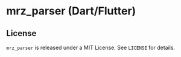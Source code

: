 # mrz_parser (Dart/Flutter) 

## License
`mrz_parser` is released under a MIT License. See `LICENSE` for details.
